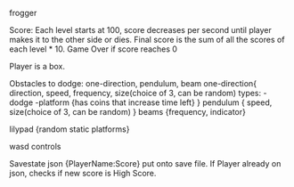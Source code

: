 frogger

Score: Each level starts at 100, score decreases per second until player makes it to the other side or dies.
Final score is the sum of all the scores of each level * 10. Game Over if score reaches 0

Player is a box.

Obstacles to dodge: one-direction, pendulum, beam
one-direction{
direction, speed, frequency, size(choice of 3, can be random)
    types: 
        -dodge
        -platform {has coins that increase time left}
}
pendulum {
speed, size(choice of 3, can be random)
}
beams {frequency, indicator}

lilypad {random static platforms}

wasd controls

Savestate json {PlayerName:Score} put onto save file. If Player already on json, checks if new score is High Score.


